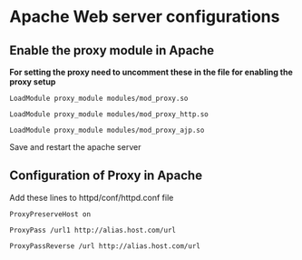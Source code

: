 # Apache Web server configurations

## Enable the proxy module in Apache

**For setting the proxy need to uncomment these in the file for enabling the proxy setup**

    LoadModule proxy_module modules/mod_proxy.so
    
    LoadModule proxy_module modules/mod_proxy_http.so
    
    LoadModule proxy_module modules/mod_proxy_ajp.so
    
Save and restart the apache server



## Configuration of Proxy in Apache

Add these lines to httpd/conf/httpd.conf  file

    ProxyPreserveHost on

    ProxyPass /url1 http://alias.host.com/url
    
    ProxyPassReverse /url http://alias.host.com/url
    

